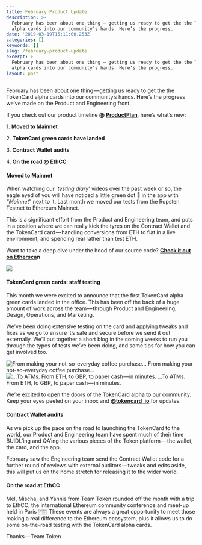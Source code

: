 ```yaml
---
title: February Product Update
description: >-
  February has been about one thing — getting us ready to get the the TokenCard
  alpha cards into our community’s hands. Here’s the progress…
date: '2019-03-19T15:11:00.253Z'
categories: []
keywords: []
slug: /february-product-update
excerpt: >-
  February has been about one thing — getting us ready to get the the TokenCard
  alpha cards into our community’s hands. Here’s the progress…
layout: post
---
```


February has been about one thing — getting us ready to get the the TokenCard alpha cards into our community’s hands. Here’s the progress we’ve made on the Product and Engineering front.

If you check out our product timeline **@** [**ProductPlan**](https://app.productplan.com/p/WKmCZlrSDYGGdjB9HtBUJZKA9Cl6PCXD), here’s what’s new:

1\. **Moved to Mainnet**

2\. **TokenCard green cards have landed**

3\. **Contract Wallet audits**

4\. **On the road @ EthCC**

#### Moved to Mainnet

When watching our ‘_testing diary_’ videos over the past week or so, the eagle eyed of you will have noticed a little green dot 🔘 in the app with _“Mainnet_” next to it. Last month we moved our tests from the Ropsten Testnet to Ethereum Mainnet.

This is a significant effort from the Product and Engineering team, and puts in a position where we can really kick the tyres on the Contract Wallet and the TokenCard card — handling conversions from ETH to fiat in a live environment, and spending real rather than test ETH.

Want to take a deep dive under the hood of our source code? [**Check it out on Ethersca**](https://etherscan.io/address/0x5c76fb5fb117d190beac217bc3568e70f2b6b71d#code)**n**

![](/images/1__hvPHZ3FRolO4LC3u1M0dng.gif)

#### **TokenCard green cards: staff testing**

This month we were excited to announce that the first TokenCard alpha green cards landed in the office. This has been off the back of a huge amount of work across the team — through Product and Engineering, Design, Operations, and Marketing.

We’ve been doing extensive testing on the card and applying tweaks and fixes as we go to ensure it’s safe and secure before we send it out externally. We’ll put together a short blog in the coming weeks to run you through the types of tests we’ve been doing, and some tips for how you can get involved too.

![From making your not-so-everyday coffee purchase…](/images/1__nkmko3jPgOSiKOGmoVw6LA.png)
From making your not-so-everyday coffee purchase…![…To ATMs. From ETH, to GBP, to paper cash — in minutes.](/images/1__RpkJKxBF8gX1ucoGcWVebw.gif)
…To ATMs. From ETH, to GBP, to paper cash — in minutes.

We’re excited to open the doors of the TokenCard alpha to our community. Keep your eyes peeled on your inbox and [**@tokencard\_io**](https://twitter.com/tokencard_io) for updates.

#### Contract Wallet audits

As we pick up the pace on the road to launching the TokenCard to the world, our Product and Engineering team have spent much of their time BUIDL’ing and QA’ing the various pieces of the Token platform— the wallet, the card, and the app.

February saw the Engineering team send the Contract Wallet code for a further round of reviews with external auditors — tweaks and edits aside, this will put us on the home stretch for releasing it to the wider world.

#### **On the road at EthCC**

Mel, Mischa, and Yannis from Team Token rounded off the month with a trip to EthCC, the international Ethereum community conference and meet-up held in Paris 🇫🇷 These events are always a great opportunity to meet those making a real difference to the Ethereum ecosystem, plus it allows us to do some on-the-road testing with the TokenCard alpha cards.

Thanks — Team Token